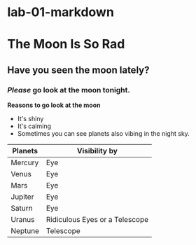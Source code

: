 # lab-01-markdown

# The Moon Is So **Rad**
## Have you seen the moon lately?
### *Please* go look at the moon tonight.


**Reasons to go look at the moon**
- It's shiny
- It's calming
- Sometimes you can see planets also vibing in the night sky.

| Planets | Visibility by |
| ----- | ----- |
| Mercury | Eye |
| Venus | Eye |
| Mars | Eye |
| Jupiter | Eye |
| Saturn | Eye |
| Uranus | Ridiculous Eyes or a Telescope |
| Neptune | Telescope |